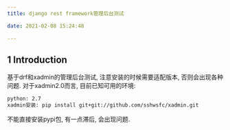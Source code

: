 ```yaml
---
title: django rest framework管理后台测试

date: 2021-02-08 15:24:48

---
```



## 1 Introduction
基于drf和xadmin的管理后台测试, 注意安装的时候需要适配版本, 否则会出现各种问题.
对于xadmin2.0而言, 目前已知可用的环境:

```txt
python: 2.7
xadmin安装: pip install git+git://github.com/sshwsfc/xadmin.git
```

不能直接安装pypi包, 有一点滞后, 会出现问题.
